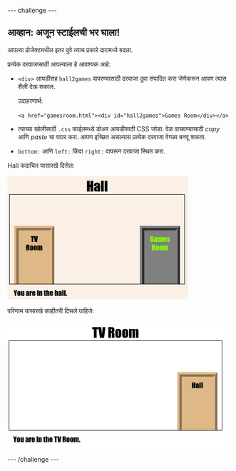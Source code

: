 \--- challenge \---

## आव्हान: अजून स्टाईलची भर घाला!

आपल्या प्रोजेक्टमधील इतर दुवे त्याच प्रकारे दारामध्ये बदला.

प्रत्येक दरवाजासाठी आपल्याला हे आवश्यक आहे:

+ `<div>` आयडीसह `hall2games` वापरण्यासाठी दरवाजा दुवा संपादित करा जेणेकरून आपण त्यास शैली देऊ शकाल.
    
    उदाहरणार्थ:
    
    `<a href="gamesroom.html"><div id="hall2games">Games Room</div></a>`

+ त्याच्या खोलीसाठी `.css` फाईलमध्ये डोअर आयडीसाठी CSS जोडा. वेळ वाचवण्यासाठी *copy* आणि *paste* चा वापर करा. आपण इच्छित असल्यास प्रत्येक दरवाजा वेगळा बनवू शकता.

+ `bottom:` आणि `left:` किंवा `right:` वापरून दरवाजा स्थित करा.

Hall कदाचित यासारखे दिसेल:

![screenshot](images/rooms-hall-doors.png)

परिणाम यासारखे काहीतरी दिसले पाहिजे:

![screenshot](images/rooms-tvroom-door.png)

\--- /challenge \---